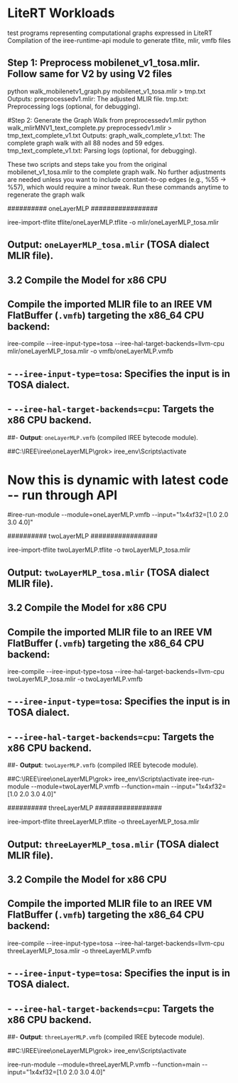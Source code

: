 # LiteRT Workloads

test programs representing computational graphs expressed in LiteRT
Compilation of the iree-runtime-api module to generate tflite, mlir, vmfb files


## Step 1: Preprocess mobilenet_v1_tosa.mlir. Follow same for V2 by using V2 files

python walk_mobilenetv1_graph.py mobilenet_v1_tosa.mlir > tmp.txt
	Outputs:	preprocessedv1.mlir: The adjusted MLIR file.
			tmp.txt: Preprocessing logs (optional, for debugging).

#Step 2: Generate the Graph Walk from preprocessedv1.mlir
python walk_mlirMNV1_text_complete.py preprocessedv1.mlir > tmp_text_complete_v1.txt
	Outputs:	graph_walk_complete_v1.txt: The complete graph walk with all 88 nodes and 59 edges.
			tmp_text_complete_v1.txt: Parsing logs (optional, for debugging).


These two scripts and steps take you from the original mobilenet_v1_tosa.mlir to the complete graph walk. No further adjustments are needed unless you want to include constant-to-op edges (e.g., %55 -> %57), which would require a minor tweak. Run these commands anytime to regenerate the graph walk



  ##########          oneLayerMLP           #################

iree-import-tflite tflite/oneLayerMLP.tflite -o mlir/oneLayerMLP_tosa.mlir

## **Output**: `oneLayerMLP_tosa.mlir` (TOSA dialect MLIR file).
## 3.2 Compile the Model for x86 CPU
## Compile the imported MLIR file to an IREE VM FlatBuffer (`.vmfb`) targeting the x86_64 CPU backend:

iree-compile --iree-input-type=tosa --iree-hal-target-backends=llvm-cpu mlir/oneLayerMLP_tosa.mlir -o vmfb/oneLayerMLP.vmfb

## - `--iree-input-type=tosa`: Specifies the input is in TOSA dialect.
##  - `--iree-hal-target-backends=cpu`: Targets the x86 CPU backend.
##- **Output**: `oneLayerMLP.vmfb` (compiled IREE bytecode module).

##C:\IREE\iree\oneLayerMLP\grok> iree_env\Scripts\activate
# Now this is dynamic with latest code -- run through API
#iree-run-module --module=oneLayerMLP.vmfb --input="1x4xf32=[1.0 2.0 3.0 4.0]"


##########          twoLayerMLP            #################

iree-import-tflite twoLayerMLP.tflite -o twoLayerMLP_tosa.mlir

## **Output**: `twoLayerMLP_tosa.mlir` (TOSA dialect MLIR file).
## 3.2 Compile the Model for x86 CPU
## Compile the imported MLIR file to an IREE VM FlatBuffer (`.vmfb`) targeting the x86_64 CPU backend:

iree-compile --iree-input-type=tosa --iree-hal-target-backends=llvm-cpu twoLayerMLP_tosa.mlir -o twoLayerMLP.vmfb

## - `--iree-input-type=tosa`: Specifies the input is in TOSA dialect.
##  - `--iree-hal-target-backends=cpu`: Targets the x86 CPU backend.
##- **Output**: `twoLayerMLP.vmfb` (compiled IREE bytecode module).

##C:\IREE\iree\oneLayerMLP\grok> iree_env\Scripts\activate
iree-run-module --module=twoLayerMLP.vmfb --function=main --input="1x4xf32=[1.0 2.0 3.0 4.0]"

##########          threeLayerMLP            #################

iree-import-tflite threeLayerMLP.tflite -o threeLayerMLP_tosa.mlir

## **Output**: `threeLayerMLP_tosa.mlir` (TOSA dialect MLIR file).
## 3.2 Compile the Model for x86 CPU
## Compile the imported MLIR file to an IREE VM FlatBuffer (`.vmfb`) targeting the x86_64 CPU backend:

iree-compile --iree-input-type=tosa --iree-hal-target-backends=llvm-cpu threeLayerMLP_tosa.mlir -o threeLayerMLP.vmfb

## - `--iree-input-type=tosa`: Specifies the input is in TOSA dialect.
##  - `--iree-hal-target-backends=cpu`: Targets the x86 CPU backend.
##- **Output**: `threeLayerMLP.vmfb` (compiled IREE bytecode module).

##C:\IREE\iree\oneLayerMLP\grok> iree_env\Scripts\activate

iree-run-module --module=threeLayerMLP.vmfb --function=main --input="1x4xf32=[1.0 2.0 3.0 4.0]"

